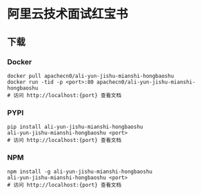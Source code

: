 # 阿里云技术面试红宝书

## 下载

### Docker

```
docker pull apachecn0/ali-yun-jishu-mianshi-hongbaoshu
docker run -tid -p <port>:80 apachecn0/ali-yun-jishu-mianshi-hongbaoshu
# 访问 http://localhost:{port} 查看文档
```

### PYPI

```
pip install ali-yun-jishu-mianshi-hongbaoshu
ali-yun-jishu-mianshi-hongbaoshu <port>
# 访问 http://localhost:{port} 查看文档
```

### NPM

```
npm install -g ali-yun-jishu-mianshi-hongbaoshu
ali-yun-jishu-mianshi-hongbaoshu <port>
# 访问 http://localhost:{port} 查看文档
```